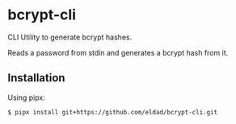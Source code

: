 # bcrypt-cli
CLI Utility to generate bcrypt hashes.

Reads a password from stdin and generates a bcrypt hash from it.

## Installation

Using pipx:

```
$ pipx install git+https://github.com/eldad/bcrypt-cli.git
```
